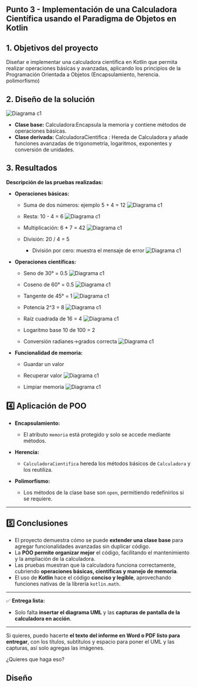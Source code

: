 ## Punto 3 - Implementación de una Calculadora Científica usando el Paradigma de Objetos en Kotlin


## 1. Objetivos del proyecto
Diseñar e implementar una calculadora científica en Kotlin que permita realizar operaciones básicas y avanzadas, aplicando los principios de la Programación Orientada a Objetos (Encapsulamiento, herencia. polimorfismo)

## 2.  Diseño de la solución

![Diagrama c1](../Imagenes/c7.png)

* **Clase base:** Calculadora:Encapsula la memoria y contiene métodos de operaciones básicas.
* **Clase derivada:** CalculadoraCientifica : Hereda de Calculadora y añade funciones avanzadas de trigonometría, logaritmos, exponentes y conversión de unidades.

## 3. Resultados

**Descripción de las pruebas realizadas:**

* **Operaciones básicas:**

  * Suma de dos números: ejemplo 5 + 4 = 12
    ![Diagrama c1](../Imagenes/SUMA.png)

  * Resta: 10 - 4 = 6
    ![Diagrama c1](../Imagenes/resta.png)

  * Multiplicación: 6 * 7 = 42
    ![Diagrama c1](../Imagenes/multi.png)

  * División: 20 / 4 = 5
 
    * División por cero: muestra el mensaje de error 
    ![Diagrama c1](../Imagenes/divi.png)

  

* **Operaciones científicas:**

  * Seno de 30° = 0.5 
  ![Diagrama c1](../Imagenes/seno.png)

  * Coseno de 60° = 0.5
    ![Diagrama c1](../Imagenes/cos.png)
    
  * Tangente de 45° = 1
    ![Diagrama c1](../Imagenes/tan.png)
    
  * Potencia 2^3 = 8
    ![Diagrama c1](../Imagenes/pote.png)
    
  * Raíz cuadrada de 16 = 4
    ![Diagrama c1](../Imagenes/raiz.png)
    
  * Logaritmo base 10 de 100 = 2
    
    
  * Conversión radianes→grados correcta
    ![Diagrama c1](../Imagenes/radGrad.png)

* **Funcionalidad de memoria:**

  * Guardar un valor
    
  * Recuperar valor
    ![Diagrama c1](../Imagenes/mostrar.png)
    
  * Limpiar memoria
    ![Diagrama c1](../Imagenes/limpiar.png)


## 4️⃣ Aplicación de POO

* **Encapsulamiento:**

  * El atributo `memoria` está protegido y solo se accede mediante métodos.
* **Herencia:**

  * `CalculadoraCientifica` hereda los métodos básicos de `Calculadora` y los reutiliza.
* **Polimorfismo:**

  * Los métodos de la clase base son `open`, permitiendo redefinirlos si se requiere.

---

## 5️⃣ Conclusiones

* El proyecto demuestra cómo se puede **extender una clase base** para agregar funcionalidades avanzadas sin duplicar código.
* La **POO permite organizar mejor** el código, facilitando el mantenimiento y la ampliación de la calculadora.
* Las pruebas muestran que la calculadora funciona correctamente, cubriendo **operaciones básicas, científicas y manejo de memoria**.
* El uso de **Kotlin** hace el código **conciso y legible**, aprovechando funciones nativas de la librería `kotlin.math`.

---

✅ **Entrega lista:**

* Solo falta **insertar el diagrama UML** y las **capturas de pantalla de la calculadora en acción**.

---

Si quieres, puedo hacerte **el texto del informe en Word o PDF listo para entregar**, con los títulos, subtítulos y espacio para poner el UML y las capturas, así solo agregas las imágenes.

¿Quieres que haga eso?

## Diseño 
